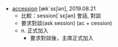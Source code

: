 - [accession](https://tw.dictionary.search.yahoo.com/search?p=accession) [ækˋsɛʃən], 2019.08.21
  - 比較：session[ˋsɛʃən] 會話, 對談
  - 要求對談(ask session) (ac + cession)
  - n. 正式加入
    - 要求對談後，主席正式加入

